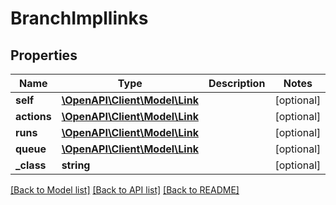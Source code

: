 # BranchImpllinks

## Properties
Name | Type | Description | Notes
------------ | ------------- | ------------- | -------------
**self** | [**\OpenAPI\Client\Model\Link**](Link.md) |  | [optional] 
**actions** | [**\OpenAPI\Client\Model\Link**](Link.md) |  | [optional] 
**runs** | [**\OpenAPI\Client\Model\Link**](Link.md) |  | [optional] 
**queue** | [**\OpenAPI\Client\Model\Link**](Link.md) |  | [optional] 
**_class** | **string** |  | [optional] 

[[Back to Model list]](../README.md#documentation-for-models) [[Back to API list]](../README.md#documentation-for-api-endpoints) [[Back to README]](../README.md)


